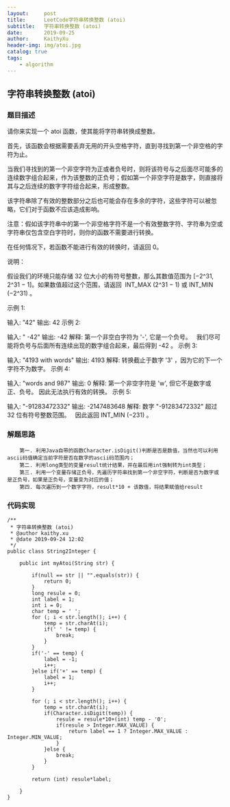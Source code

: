 ```yaml
---
layout:     post
title:      LeetCode字符串转换整数 (atoi)
subtitle:   字符串转换整数 (atoi)
date:       2019-09-25
author:     KaithyXu
header-img: img/atoi.jpg
catalog: true
tags:
    - algorithm
---
```

## 字符串转换整数 (atoi)


### 题目描述

请你来实现一个 atoi 函数，使其能将字符串转换成整数。

首先，该函数会根据需要丢弃无用的开头空格字符，直到寻找到第一个非空格的字符为止。

当我们寻找到的第一个非空字符为正或者负号时，则将该符号与之后面尽可能多的连续数字组合起来，作为该整数的正负号；假如第一个非空字符是数字，则直接将其与之后连续的数字字符组合起来，形成整数。

该字符串除了有效的整数部分之后也可能会存在多余的字符，这些字符可以被忽略，它们对于函数不应该造成影响。

注意：假如该字符串中的第一个非空格字符不是一个有效整数字符、字符串为空或字符串仅包含空白字符时，则你的函数不需要进行转换。

在任何情况下，若函数不能进行有效的转换时，请返回 0。

说明：

假设我们的环境只能存储 32 位大小的有符号整数，那么其数值范围为 [−2^31,  2^31 − 1]。如果数值超过这个范围，请返回  INT_MAX (2^31 − 1) 或 INT_MIN (−2^31) 。

示例 1:

输入: "42"
输出: 42
示例 2:

输入: "   -42"
输出: -42
解释: 第一个非空白字符为 '-', 它是一个负号。
     我们尽可能将负号与后面所有连续出现的数字组合起来，最后得到 -42 。
示例 3:

输入: "4193 with words"
输出: 4193
解释: 转换截止于数字 '3' ，因为它的下一个字符不为数字。
示例 4:

输入: "words and 987"
输出: 0
解释: 第一个非空字符是 'w', 但它不是数字或正、负号。
     因此无法执行有效的转换。
示例 5:

输入: "-91283472332"
输出: -2147483648
解释: 数字 "-91283472332" 超过 32 位有符号整数范围。 
     因此返回 INT_MIN (−231) 。

### 解题思路

        第一. 利用Java自带的函数Character.isDigit()判断是否是数值，当然也可以利用ascii码值确定当前字符是否在数字的ascii码范围内；
        第二. 利用long类型的变量result统计结果，并在最后用int强制转为int类型；
        第三. 利用一个变量存储正负号，先遍历字符串找到第一个非空字符，判断是否为数字或是正负号，如果是正负号，变量变为对应的值；
        第四. 每次遍历到一个数字字符，result*10 + 该数值，将结果赋值给result

### 代码实现

```
/**
 * 字符串转换整数 (atoi)
 * @author kaithy.xu
 * @date 2019-09-24 12:02
 */
public class String2Integer {

    public int myAtoi(String str) {

        if(null == str || "".equals(str)) {
            return 0;
        }
        long resule = 0;
        int label = 1;
        int i = 0;
        char temp = ' ';
        for (; i < str.length(); i++) {
            temp = str.charAt(i);
            if(' ' != temp) {
                break;
            }
        }
        if('-' == temp) {
            label = -1;
            i++;
        }else if('+' == temp) {
            label = 1;
            i++;
        }

        for (; i < str.length(); i++) {
            temp = str.charAt(i);
            if(Character.isDigit(temp)) {
                resule = resule*10+(int) temp - '0';
                if(resule > Integer.MAX_VALUE) {
                    return label == 1 ? Integer.MAX_VALUE : Integer.MIN_VALUE;
                }
            }else {
                break;
            }
        }

        return (int) resule*label;

    }
}


```

